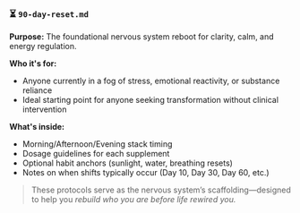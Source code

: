 ### ⏳ `90-day-reset.md`

**Purpose:** The foundational nervous system reboot for clarity, calm, and energy regulation.

**Who it's for:**

* Anyone currently in a fog of stress, emotional reactivity, or substance reliance
* Ideal starting point for anyone seeking transformation without clinical intervention

**What's inside:**

* Morning/Afternoon/Evening stack timing
* Dosage guidelines for each supplement
* Optional habit anchors (sunlight, water, breathing resets)
* Notes on when shifts typically occur (Day 10, Day 30, Day 60, etc.)

> These protocols serve as the nervous system’s scaffolding—designed to help you *rebuild who you are before life rewired you.*

